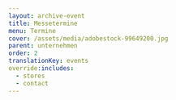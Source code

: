 ```yaml
---
layout: archive-event
title: Messetermine
menu: Termine
cover: /assets/media/adobestock-99649200.jpg
parent: unternehmen
order: 2
translationKey: events
override:includes:
  - stores
  - contact
---
```

